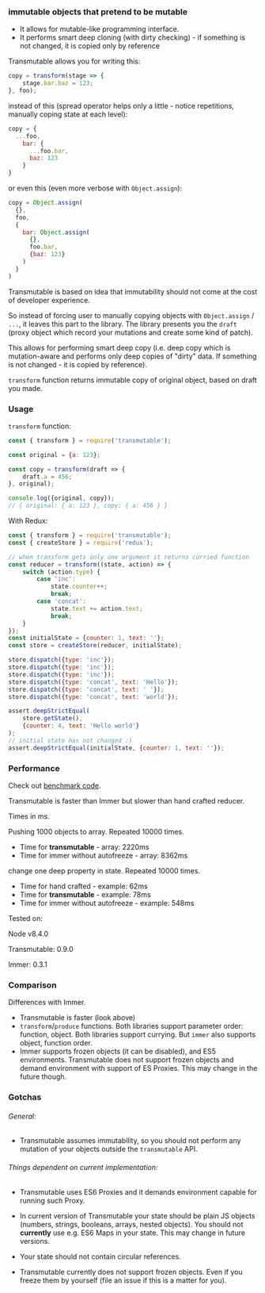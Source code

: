 ### immutable objects that pretend to be mutable


* It allows for mutable-like programming interface.
* It performs smart deep cloning (with dirty checking) - if something is not changed, it is copied only by reference


Transmutable allows you for writing this:

```javascript
copy = transform(stage => {
	stage.bar.baz = 123;
}, foo);
```

instead of this (spread operator helps only a little - notice repetitions, manually coping state at each level):

```javascript
copy = {
  ...foo,
    bar: {
      ...foo.bar,
      baz: 123
    }
}
```

or even this (even more verbose with `Object.assign`):

```javascript
copy = Object.assign(
  {},
  foo,
  {
    bar: Object.assign(
      {},
      foo.bar,
      {baz: 123}
    )
  }
)
```



Transmutable is based on idea that immutability should not come at the cost of developer experience.

So instead of forcing user to manually copying objects with `Object.assign` / `...`, it leaves this part to the library. The library presents you the `draft` (proxy object which record your mutations and create some kind of patch).

This allows for performing smart deep copy (i.e. deep copy which is mutation-aware and performs only deep copies of "dirty" data. If something is not changed - it is copied by reference).

`transform` function returns immutable copy of original object, based on draft you made.

### Usage

`transform` function:

```javascript
const { transform } = require('transmutable');

const original = {a: 123};

const copy = transform(draft => {
	draft.a = 456;
}, original);

console.log({original, copy});
// { original: { a: 123 }, copy: { a: 456 } }

```

With Redux:

```javascript
const { transform } = require('transmutable');
const { createStore } = require('redux');

// when transform gets only one argument it returns curried function
const reducer = transform((state, action) => {
	switch (action.type) {
		case 'inc':
			state.counter++;
			break;
		case 'concat':
			state.text += action.text;
			break;
	}
});
const initialState = {counter: 1, text: ''};
const store = createStore(reducer, initialState);

store.dispatch({type: 'inc'});
store.dispatch({type: 'inc'});
store.dispatch({type: 'inc'});
store.dispatch({type: 'concat', text: 'Hello'});
store.dispatch({type: 'concat', text: ' '});
store.dispatch({type: 'concat', text: 'world'});

assert.deepStrictEqual(
	store.getState(),
	{counter: 4, text: 'Hello world'}
);
// initial state has not changed :)
assert.deepStrictEqual(initialState, {counter: 1, text: ''});

```


### Performance

Check out [benchmark code](https://github.com/hex13/enter-ghost/blob/master/packages/transmutable/benchmark.js).

Transmutable is faster than Immer but slower than hand crafted reducer.

Times in ms.

Pushing 1000 objects to array. Repeated 10000 times.

* Time for **transmutable** - array:  2220ms
* Time for immer without autofreeze - array:  8362ms

change one deep property in state. Repeated 10000 times.

* Time for hand crafted - example:  62ms
* Time for **transmutable** - example:  78ms
* Time for immer without autofreeze - example:  548ms

Tested on:

Node v8.4.0

Transmutable: 0.9.0

Immer: 0.3.1

### Comparison

Differences with Immer.

* Transmutable is faster (look above)
* `transform`/`produce` functions. Both libraries support parameter order: function, object. Both libraries support currying. But `immer` also supports object, function order.
* Immer supports frozen objects (it can be disabled), and ES5 environments. Transmutable does not support frozen objects and demand environment with support of ES Proxies. This may change in the future though.


### Gotchas


###### General:

* Transmutable assumes immutability, so you should not perform any mutation of your objects outside the `transmutable` API.

###### Things dependent on current implementation:
* Transmutable uses ES6 Proxies and it demands environment capable for running such Proxy.

* In current version of Transmutable your state should be plain JS objects (numbers, strings, booleans, arrays, nested objects). You should not **currently** use e.g. ES6 Maps in your state. This may change in future versions.

* Your state should not contain circular references.

* Transmutable currently does not support frozen objects. Even if you freeze them by yourself (file an issue if this is a matter for you).
